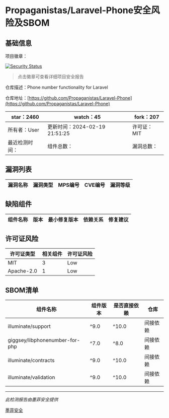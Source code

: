 # Propaganistas/Laravel-Phone安全风险及SBOM

## 基础信息

项目徽章：

[![Security Status](https://www.murphysec.com/platform3/v31/badge/1765088713583124480.svg)](https://www.murphysec.com/console/report/1765088712953978880/1765088713583124480)

> 点击徽章可查看详细项目安全报告

仓库描述：Phone number functionality for Laravel

仓库地址：[https://github.com/Propaganistas/Laravel-Phone](https://github.com/Propaganistas/Laravel-Phone)

| star：2460 | watch：45 | fork：207 |
| ----------- | -------------- | ------------ |
| 所有者：User | 更新时间：2024-02-19 21:51:25 | 许可证：MIT |
| 最近检测时间： | 组件总数： | 漏洞总数： |




## 漏洞列表

| 漏洞名称 | 漏洞类型 | MPS编号 | CVE编号 | 漏洞等级 |
| ------- | ------ | ------- | ------ | ----- |





## 缺陷组件

| 组件名称 | 版本 | 最小修复版本 | 依赖关系 | 修复建议 |
| -------- | ---- | ------------ | -------- | -------- |





## 许可证风险

| 许可证类型 | 相关组件 | 许可证风险 |
| ---------- | -------- | ---------- |
|MIT|3|Low|
|Apache-2.0|1|Low|




## SBOM清单

| 组件名称 | 组件版本 | 是否直接依赖 | 仓库 |
| -------- | -------- | ------------ | ---- |
|illuminate/support|^9.0|^10.0|间接依赖|composer|
|giggsey/libphonenumber-for-php|^7.0|^8.0|间接依赖|composer|
|illuminate/contracts|^9.0|^10.0|间接依赖|composer|
|illuminate/validation|^9.0|^10.0|间接依赖|composer|


------

*此检测报告由墨菲安全提供*

[墨菲安全](www.murphysec.com)